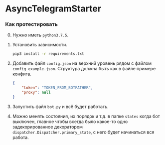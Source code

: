 # AsyncTelegramStarter


### Как протестировать

0. Нужно иметь `python3.7.5`.

1. Установить зависимости.
    ```bash
    pip3 install -r requirements.txt
    ```

2. Добавить файл `config.json` на верхний уровень рядом с файлом `config_example.json`.
  Структура должна быть как в файле примере конфига.
    ```json
    {
        "token": "TOKEN_FROM_BOTFATHER",
        "proxy": null
    }
    ```

3. Запустить файл `bot.py` и всё будет работать.

4. Можно менять состояния, их порядок и т.д. в папке `states` когда бот выключен, главное чтобы всегда было какое-то одно задекорированное декоратором `dispatcher.Dispatcher.primary_state`, с него будет начинаться вся работа.
